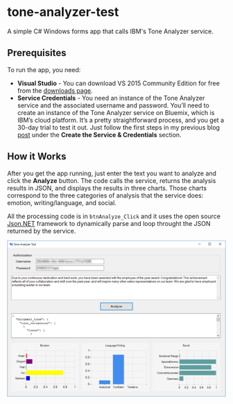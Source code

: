 # tone-analyzer-test #

A simple C# Windows forms app that calls IBM's Tone Analyzer service. 

## Prerequisites ##
To run the app, you need:

- **Visual Studio** - You can download VS 2015 Community Edition for free from the [downloads page](https://www.visualstudio.com/downloads/download-visual-studio-vs).
- **Service Credentials** - You need an instance of the Tone Analyzer service and the associated username and password. You’ll need to create an instance of the Tone Analyzer service on Bluemix, which is IBM’s cloud platform. It’s a pretty straightforward process, and you get a 30-day trial to test it out. Just follow the first steps in my previous blog [post](http://www.techmediapress.com/2016/03/calling-tone-analyzer-service-using.html) under the **Create the Service & Credentials** section.

 
## How it Works ##

After you get the app running, just enter the text you want to analyze and click the **Analyze** button. The code calls the service, returns the analysis results in JSON, and displays the results in three charts. Those charts correspond to the three categories of analysis that the service does: emotion, writing/language, and social. 

All the processing code is in `btnAnalyze_Click` and it uses the open source [Json.NET](http://www.newtonsoft.com/json) framework to dynamically parse and loop throught the JSON returned by the service. 

![](https://github.com/dsiebold/tone-analyzer-test/blob/master/tone_analyzer_test_app.png)
